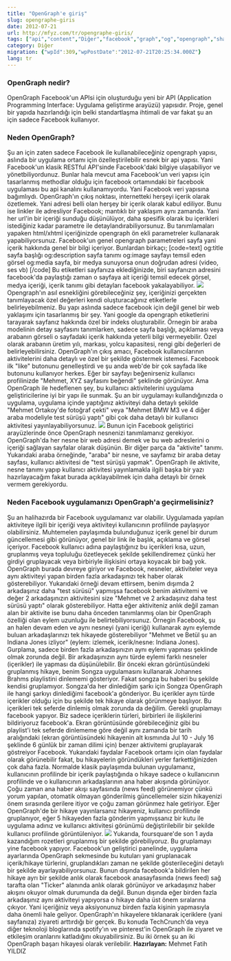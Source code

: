 ```yaml
---
title: "OpenGraph'e giriş"
slug: opengraphe-giris
date: 2012-07-21
url: http://mfyz.com/tr/opengraphe-giris/
tags: ["api","content","Diğer","facebook","graph","og","opengraph","share","social"]
category: Diğer
migration: {"wpId":309,"wpPostDate":"2012-07-21T20:25:34.000Z"}
lang: tr
---
```


### OpenGraph nedir?

OpenGraph Facebook'un APIsi için oluşturduğu yeni bir API (Application Programming Interface: Uygulama geliştirme arayüzü) yapısıdır. Proje, genel bir yapıda hazırlandığı için belki standartlaşma ihtimali de var fakat şu an için sadece Facebook kullanıyor.

### Neden OpenGraph?

Şu an için zaten sadece Facebook ile kullanabileceğiniz opengraph yapısı, aslında bir uygulama ortamı için özelleştirilebilir esnek bir api yapısı. Yani Facebook'un klasik RESTful API'sinde Facebook'daki bilgiye ulaşabiliyor ve yönetbiliyordunuz. Bunlar hala mevcut ama Facebook'un veri yapısı için tasarlanmış methodlar olduğu için facebook ortamındaki bir facebook uygulaması bu api kanalını kullanamıyordu. Yani Facebook veri yapısına bağımlıydı. OpenGraph'ın çıkış noktası, internetteki herşeyi içerik olarak özetlemek. Yani adresi belli olan herşey bir içerik olarak kabul ediliyor. Bunu ise linkler ile adresliyor Facebook; mantıklı bir yaklaşım aynı zamanda. Yani her url'in bir içeriği sunduğu düşünülüyor, daha spesifik olarak bu içerikleri istediğiniz kadar parametre ile detaylandırabiliyorsunuz. Bu tanımlamaları yapaken html/xhtml içeriğinizde opengraph ön ekli parametreler kullanarak yapabiliyorsunuz. Facebook'un genel opengraph parametreleri sayfa yani içerik hakkında genel bir bilgi içeriyor. Bunlardan birkaçı; \[code=text\] og:title sayfa başlığı og:description sayfa tanımı og:image sayfayı temsil eden görsel og:media sayfa, bir medya sunuyorsa onun doğrudan adresi (video, ses vb) \[/code\] Bu etiketleri sayfanıza eklediğinizde, biri sayfanızın adresini facebook'da paylaştığı zaman o sayfaya ait içeriği temsil edecek görsel, medya içeriği, içerik tanımı gibi detayları facebook yakalayabiliyor. ![](/images/archive/tr/2012/07/og-feed-story.gif) Opengraph'ın asıl esnekliğini görebileceğiniz şey, içeriğinizi gerçekten tanımlayacak özel değerleri kendi oluşturacağınız etiketlerle belirleyebilmeniz. Bu yapı aslında sadece facebook için değil genel bir web yaklaşımı için tasarlanmış bir şey. Yani google da opengraph etiketlerini tarayarak sayfanız hakkında özel bir indeks oluşturabilir. Örnegin bir araba modelinin detay sayfasını tanımlarken, sadece sayfa başlığı, açıklaması veya arabanın görseli o sayfadaki içerik hakkında yeterli bilgi vermeyebilir. Özel olarak arabanın üretim yılı, markası, yolcu kapasitesi, rengi gibi değerleri de belirleyebilirsiniz. OpenGraph'ın çıkış amacı, Facebook kullanıcılarının aktivitelerini daha detaylı ve özel bir şekilde göstermek istemesi. Facebook ilk "like" butonunu genelleştirdi ve şu anda web'de bir çok sayfada like butonunu kullanıyor herkes. Eğer bir sayfayı beğenirseniz kullanıcı profilinizde "Mehmet, XYZ sayfasını beğendi" şeklinde görünüyor. Ama OpenGraph ile hedeflenen şey, bu kullanıcı aktivitelerini uygulama geliştiricilerine iyi bir yapı ile sunmak. Şu an bir uygulamayı kullandığınızda o uygulama, uygulama içinde yaptığınız aktiviteyi daha detaylı şekilde "Mehmet Ortakoy'de fotoğraf çekti" veya "Mehmet BMW M3 ve 4 diğer araba modeliyle test sürüşü yaptı" gibi çok daha detaylı bir kullanıcı aktivitesi yayınlayabiliyorsunuz. ![](/images/archive/tr/2012/07/grouped-stories.gif) Bunun için Facebook geliştirici arayüzlerinde önce OpenGraph nesnenizi tanımlamanız gerekiyor. OpenGraph'da her nesne bir web adresi demek ve bu web adreslerini o içeriği sağlayan sayfalar olarak düşünün. Bir diğer parça da "aktivite" tanımı. Yukarıdaki araba örneğinde, "araba" bir nesne, ve sayfamız bir araba detay sayfası, kullanıcı aktivitesi de "test sürüşü yapmak". OpenGraph ile aktivite, nesne tanımı yapıp kullanıcı aktivitesi yayınlamakla ilgili başka bir yazı hazırlayacağım fakat burada açıklayabilmek için daha detaylı bir örnek vermem gerekiyordu.

### Neden Facebook uygulamanızı OpenGraph'a geçirmelisiniz?

Şu an halihazırda bir Facebook uygulamanız var olabilir. Uygulamada yapılan aktiviteye ilgili bir içeriği veya aktiviteyi kullanıcının profilinde paylaşıyor olabilirsiniz. Muhtemelen paylaşımda bulunduğunuz içerik genel bir durum güncellemesi gibi görünüyor, genel bir link ile başlık, açıklama ve görsel içeriyor. Facebook kullanıcı adına paylaştığınız bu içerikleri kısa, uzun, gruplanmış veya topluluğu özetleyecek şekilde şekillendiremez çünkü her girdiyi gruplayacak veya birbiriyle ilişkisini ortaya koyacak bir bağ yok. OpenGraph burada devreye giriyor ve Facebook, nesneler, aktiviteler veya aynı aktiviteyi yapan birden fazla arkadaşınızı tek haber olarak gösterebiliyor. Yukarıdaki örneği devam ettirsem, benim dışımda 2 arkadaşınız daha "test sürüsü" yapmışsa facebook benim aktivitemi ve değer 2 arkadaşınızın aktivitesini size "Mehmet ve 2 arkadaşınız daha test sürüsü yaptı" olarak gösterebiliyor. Hatta eğer aktiviteniz anlık değil zaman alan bir aktivite ise bunu daha önceden tanımlanmış olan bir OpenGraph özelliği olan eylem uzunluğu ile belirtebiliyorsunuz. Örnegin Facebook, şu an halen devam eden ve aynı nesneyi (yani içeriği) kullanarak aynı eylemde buluan arkadaşlarınızı tek hikayede gösterebiliyor "Mehmet ve Betül şu an Indiana Jones izliyor" (eylem: izlemek, icerik/nesne: Indiana Jones). Gurplama, sadece birden fazla arkadaşınızın aynı eylemı yapması şeklinde olmak zorunda değil. Bir arkadaşınızın aynı türde eylemi farklı nesneler (içerikler) ile yapması da düşünülebilir. Bir önceki ekran görüntüsündeki gruplanmış hikaye, benim Songza uygulamasını kullanarak Johannes Brahms playlistini dinlememi gösteriyor. Fakat songza bu haberi bu şekilde kendisi gruplamıyor. Songza'da her dinlediğim şarkı için Songza OpenGraph ile hangi şarkıyı dinlediğimi facebook'a gönderiyor. Bu içerikler aynı türde içerikler olduğu için bu şekilde tek hikaye olarak görünmeye başlıyor. Bu içerikleri tek seferde dinlemiş olmak zorunda da değilim. Gerekli gruplamayı facebook yapıyor. Biz sadece içeriklerin türleri, birbirleri ile ilişkilerini bildiriyoruz facebook'a. Ekran görüntüsünde görebileceğiniz gibi bu playlist'i tek seferde dinlememe göre değil aynı zamanda bir tarih aralığındaki (ekran görüntüsündeki hikayenin alt kısmında Jul 10 - July 16 şeklinde 6 günlük bir zaman dilimi için) benzer aktivitemi gruplayarak göstreiyor Facebook. Yukarıdaki faydalar Facebook ortamı için olan faydalar olarak görünebilir fakat, bu hikayelerin göründükleri yerler farkettiğinizden çok daha fazla. Normalde klasik paylaşımda bulunan uygulamanız, kullanıcının profilinde bir içerik paylaştığında o hikaye sadece o kullanıcının profilinde ve o kullanıcının arkadaşlarının ana haber akışında görünüyor. Çoğu zaman ana haber akışı sayfasında (news feed) görünemiyor çünkü yorum yapılan, otomatik olmayan gönderilmiş güncellemeler sizin hikayenizi önem sırasında gerilere itiyor ve çoğu zaman görünmez hale getiriyor. Eğer OpenGraph'de bir hikaye yayınlarsanız hikayeniz, kullanıcı profilinde gruplanıyor, eğer 5 hikayeden fazla gönderim yapmışsanız bir kutu ile uygulama adınız ve kullanıcı aktivitesi görünümü değiştirilebilir bir şekilde kullanıcı profilinde görüntüleniyor. ![](/images/archive/tr/2012/07/badges.gif) Yukarıda, foursquare'de son 1 ayda kazandığım rozetleri gruplanmış bir şekilde görebiliyoruz. Bu gruplamayı yine facebook yapıyor. Facebook'un geliştirici panelinde, uygulama ayarlarında OpenGraph sekmesinde bu kutuları yani gruplanacak içerik/hikaye türlerini, gruplandıkları zaman ne şekilde gösterileceğini detaylı bir şekilde ayarlayabiliyorsunuz. Bunun dışında facebook'a bildirilen her hikaye ayrı bir şekilde anlık olarak facebook anasayfasında (news feed) sağ tarafta olan "Ticker" alanında anlık olarak görünüyor ve arkadaşınız haber akışını okuyor olmak durumunda da değil. Bunun dışında eğer birden fazla arkadaşınız aynı aktiviteyi yapıyorsa o hikaye daha üst önem sıralarına çıkıyor. Yani içeriğiniz veya aksiyonunuz birden fazla kişinin yapmasıyla daha önemli hale geliyor. OpenGraph'ın hikayelere tıklanarak içeriklere (yani sayfanıza) ziyareti arttırdığı bir gerçek. Bu konuda TechCrunch'da veya diğer teknoloji bloglarında spotify'ın ve pinterest'in OpenGraph ile ziyaret ve etkileşim oranlarını katladığını okuyabilirsiniz. Bu iki örnek şu an iki OpenGraph başarı hikayesi olarak verilebilir. **Hazırlayan:** Mehmet Fatih YILDIZ